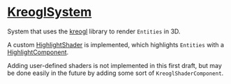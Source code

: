 # [KreoglSystem](KreoglSystem.hpp)

System that uses the [kreogl](https://github.com/phisko/kreogl) library to render `Entities` in 3D.

A custom [HighlightShader](shaders/HighlightShader.hpp) is implemented, which highlights `Entities` with a [HighlightComponent](../../components/data/HighlightComponent.md).

Adding user-defined shaders is not implemented in this first draft, but may be done easily in the future by adding some sort of `KreoglShaderComponent`.
